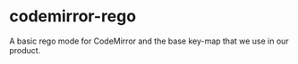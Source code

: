 # codemirror-rego
A basic rego mode for CodeMirror and the base key-map that we use in our product.

